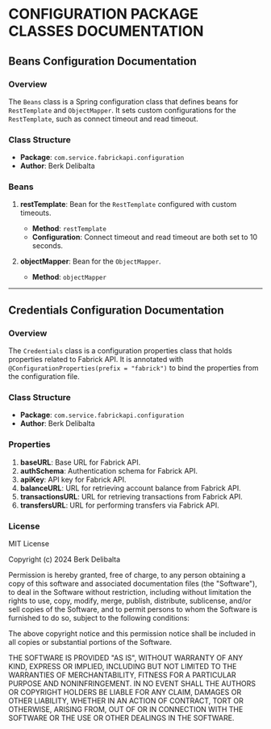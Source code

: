 # CONFIGURATION PACKAGE CLASSES DOCUMENTATION

## Beans Configuration Documentation

### Overview

The `Beans` class is a Spring configuration class that defines beans for `RestTemplate` and `ObjectMapper`. It sets custom configurations for the `RestTemplate`, such as connect timeout and read timeout.

### Class Structure

- **Package**: `com.service.fabrickapi.configuration`
- **Author**: Berk Delibalta

### Beans

1. **restTemplate**: Bean for the `RestTemplate` configured with custom timeouts.
    - **Method**: `restTemplate`
    - **Configuration**: Connect timeout and read timeout are both set to 10 seconds.

2. **objectMapper**: Bean for the `ObjectMapper`.
    - **Method**: `objectMapper`

---

## Credentials Configuration Documentation

### Overview

The `Credentials` class is a configuration properties class that holds properties related to Fabrick API. It is annotated with `@ConfigurationProperties(prefix = "fabrick")` to bind the properties from the configuration file.

### Class Structure

- **Package**: `com.service.fabrickapi.configuration`
- **Author**: Berk Delibalta

### Properties

1. **baseURL**: Base URL for Fabrick API.
2. **authSchema**: Authentication schema for Fabrick API.
3. **apiKey**: API key for Fabrick API.
4. **balanceURL**: URL for retrieving account balance from Fabrick API.
5. **transactionsURL**: URL for retrieving transactions from Fabrick API.
6. **transfersURL**: URL for performing transfers via Fabrick API.

### License

MIT License

Copyright (c) 2024 Berk Delibalta

Permission is hereby granted, free of charge, to any person obtaining a copy
of this software and associated documentation files (the "Software"), to deal
in the Software without restriction, including without limitation the rights
to use, copy, modify, merge, publish, distribute, sublicense, and/or sell
copies of the Software, and to permit persons to whom the Software is
furnished to do so, subject to the following conditions:

The above copyright notice and this permission notice shall be included in
all copies or substantial portions of the Software.

THE SOFTWARE IS PROVIDED "AS IS", WITHOUT WARRANTY OF ANY KIND, EXPRESS OR
IMPLIED, INCLUDING BUT NOT LIMITED TO THE WARRANTIES OF MERCHANTABILITY,
FITNESS FOR A PARTICULAR PURPOSE AND NONINFRINGEMENT. IN NO EVENT SHALL THE
AUTHORS OR COPYRIGHT HOLDERS BE LIABLE FOR ANY CLAIM, DAMAGES OR OTHER
LIABILITY, WHETHER IN AN ACTION OF CONTRACT, TORT OR OTHERWISE, ARISING FROM,
OUT OF OR IN CONNECTION WITH THE SOFTWARE OR THE USE OR OTHER DEALINGS IN
THE SOFTWARE.
